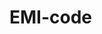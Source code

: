 # EMI-code
<!DOCTYPE html>
<html>
<head>
	<title>EMI</title>
</head>
<body>


<!-- Script Code -->
<script>
	let loan=parseInt(prompt("Loan Amount"));
	let tenture=parseInt(prompt("Loan Tenture"));
	let intrest=parseInt(prompt("Intrest Rate"));
	let i=intrest/12/100;
	intrest=intrest/12/100;
	let Emi=loan*intrest*(((1+intrest)^tenture)/((1+intrest)^tenture-1));
	document.write(`Loan EMI ${Emi}`);
	document.write(`Total Intrest Payable ${Emi*tenture-loan}`);
	document.write(`Total payment (principal + Interest) ${Emi*tenture+loan}`);
</script>
</body>
</html>
